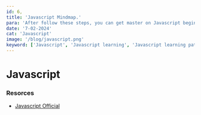 ```yaml
---
id: 6,
title: 'Javascript Mindmap.'
para: 'After follow these steps, you can get master on Javascript beginner to master level.'
date: '7-02-2024'
cat: 'Javascript'
image: '/blog/javascript.png'
keyword: ['Javascript', 'Javascript learning', 'Javascript learning path', 'Javascript master level']
---
```


# Javascript


### Resorces

- [Javascript Official](/)

